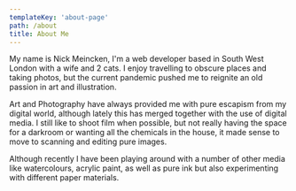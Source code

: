 ```yaml
---
templateKey: 'about-page'
path: /about
title: About Me
---
```

My name is Nick Meincken, I'm a web developer based in South West London with a
wife and 2 cats. I enjoy travelling to obscure places and taking photos, but the
current pandemic pushed me to reignite an old passion in art and illustration.

Art and Photography have always provided me with pure escapism from my digital
world, although lately this has merged together with the use of digital media.
I still like to shoot film when possible, but not really having the space for a
darkroom or wanting all the chemicals in the house, it made sense to move to
scanning and editing pure images.

Although recently I have been playing around with a number of other media like
watercolours, acrylic paint, as well as pure ink but also experimenting with
different paper materials. 
